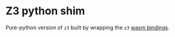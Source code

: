 # Z3 python shim
Pure-python version of `z3` built by wrapping the `z3` [wasm bindings](https://www.npmjs.com/package/z3-solver).